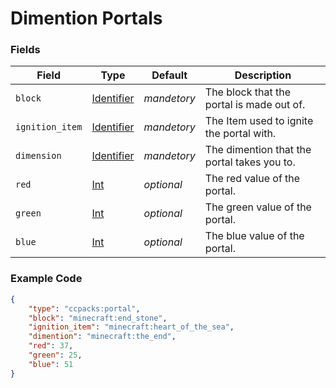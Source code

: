 # Dimention Portals

### Fields

   Field   | Type | Default | Description
-----------|------|---------|-------------
`block` | [Identifier]() | *mandetory* | The block that the portal is made out of.
`ignition_item` | [Identifier]() | *mandetory* | The Item used to ignite the portal with.
`dimension` | [Identifier]() | *mandetory* | The dimention that the portal takes you to.
`red` | [Int]() | *optional* | The red value of the portal.
`green` | [Int]() | *optional* | The green value of the portal.
`blue` | [Int]() | *optional* | The blue value of the portal.

### Example Code

```json
{
	"type": "ccpacks:portal",
	"block": "minecraft:end_stone",
	"ignition_item": "minecraft:heart_of_the_sea",
	"dimention": "minecraft:the_end",
	"red": 37,
	"green": 25,
	"blue": 51
}
```
